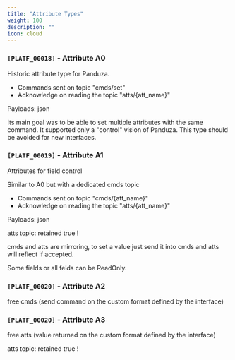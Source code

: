```yaml
---
title: "Attribute Types"
weight: 100
description: ""
icon: cloud
---
```


### `[PLATF_00018]` - Attribute A0

Historic attribute type for Panduza.

- Commands sent on topic "cmds/set"
- Acknowledge on reading the topic "atts/{att_name}"

Payloads: json

Its main goal was to be able to set multiple attributes with the same command. It supported only a "control" vision of Panduza.
This type should be avoided for new interfaces.

### `[PLATF_00019]` - Attribute A1

Attributes for field control

Similar to A0 but with a dedicated cmds topic

- Commands sent on topic "cmds/{att_name}"
- Acknowledge on reading the topic "atts/{att_name}"

Payloads: json

atts topic: retained true !

cmds and atts are mirroring, to set a value just send it into cmds and atts will reflect if accepted.

Some fields or all felds can be ReadOnly.

### `[PLATF_00020]` - Attribute A2

free cmds (send command on the custom format defined by the interface)

### `[PLATF_00020]` - Attribute A3

free atts (value returned on the custom format defined by the interface)

atts topic: retained true !
